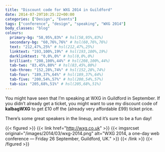 ```yaml
---
title: "Discount code for WXG 2014 in Guildford"
date: 2014-07-29T10:25:22+00:00
categories: ["Design", "Events"]
tags: ["conference", "design", "speaking", "WXG 2014"]
body_classes: "blog"
colours:
  primary-bg: "58,95%,83%" # hsl(58,95%,83%)
  secondary-bg: "60,76%,76%" # hsl(60,76%,76%)
  text: "212,47%,25%" # hsl(212,47%,25%)
  linktext: "193,100%,19%" # hsl(193,100%,19%)
  darklinktext: "0,0%,0%" # hsl(0,0%,0%)
  brilliant: "208,100%,44%" # hsl(208,100%,44%)
  tab-two: "83,45%,80%" # hsl(83,45%,80%)
  tab-three: "152,28%,74%" # hsl(152,28%,74%)
  tab-four: "189,37%,64%" # hsl(189,37%,64%)
  tab-five: "200,54%,57%" # hsl(200,54%,57%)
  tab-six: "205,68%,51%" # hsl(205,68%,51%)
---
```


You might have seen that I’m speaking at WXG in Guildford in September. If you didn’t already get a ticket, you might want to use my discount code of **kalbagWXG** to get £10 off the (already very affordable £99) ticket price.

There’s some great speakers in the lineup, and it’s sure to be a fun day!

{{< figured >}}
  {{< link href="http://wxg.co.uk" >}}
  	{{< imgsrcset original="/images/2014/03/wxg-2014.png" alt="WXG 2014, a one-day web conference — Friday 26 September, Guildford, UK." >}}
  {{< /link >}}
{{< /figured >}}

	